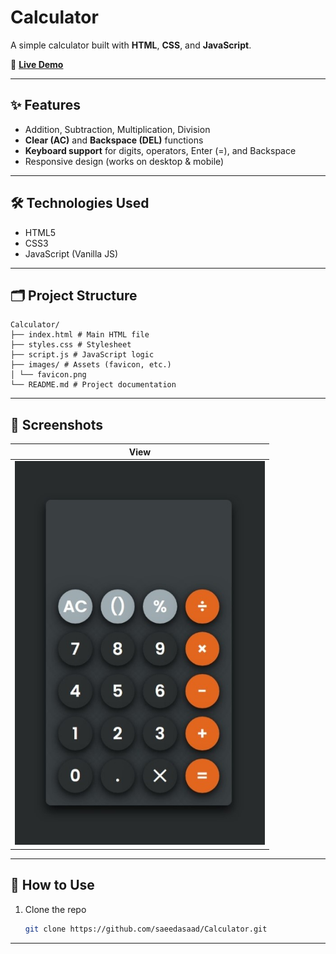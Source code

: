 # Calculator

A simple calculator built with **HTML**, **CSS**, and **JavaScript**.

🔗 **[Live Demo](https://saeedasaad.github.io/Calculator/)**

---

## ✨ Features
- Addition, Subtraction, Multiplication, Division
- **Clear (AC)** and **Backspace (DEL)** functions
- **Keyboard support** for digits, operators, Enter (=), and Backspace
- Responsive design (works on desktop & mobile)

---

## 🛠️ Technologies Used
- HTML5  
- CSS3  
- JavaScript (Vanilla JS)  

---

## 🗂️ Project Structure

```text
Calculator/
├── index.html # Main HTML file
├── styles.css # Stylesheet
├── script.js # JavaScript logic
├── images/ # Assets (favicon, etc.)
│ └── favicon.png
└── README.md # Project documentation
```
---

## 📸 Screenshots

|View |
|---------------------------|
| <img src="images/Screenshot.jpeg" width="400"/>  |

---
## 📌 How to Use
1. Clone the repo  
   ```bash
   git clone https://github.com/saeedasaad/Calculator.git
---
